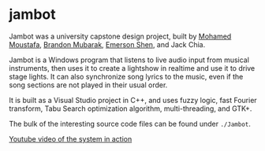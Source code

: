 # jambot
Jambot was a university capstone design project, built by [Mohamed Moustafa](https://github.com/mtimoustafa), [Brandon Mubarak](https://github.com/bdmubara), [Emerson Shen](https://github.com/emersonshen), and Jack Chia.

Jambot is a Windows program that listens to live audio input from musical instruments, then uses it to create a lightshow in realtime and use it to drive stage lights. It can also synchronize song lyrics to the music, even if the song sections are not played in their usual order.

It is built as a Visual Studio project in C++,
and uses fuzzy logic, fast Fourier transform, Tabu Search optimization algorithm, multi-threading, and GTK+.

The bulk of the interesting source code files can be found under `./Jambot`.

[Youtube video of the system in action](https://www.youtube.com/watch?v=DrFLKpDgFUo)
